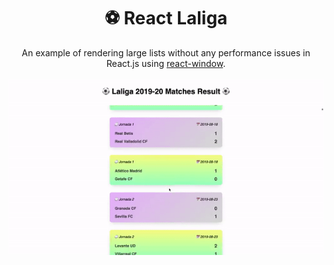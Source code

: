 <div align="center">

# ⚽ React Laliga
An example of rendering large lists without any performance issues in React.js using [react-window](https://github.com/bvaughn/react-window).
<br>
<br>
<img width="800px" src="https://raw.githubusercontent.com/soroushchehresa/react-laliga/master/demo.gif" />
</div>
